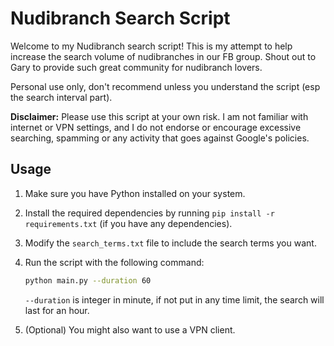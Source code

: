# Nudibranch Search Script

Welcome to my Nudibranch search script! This is my attempt to help increase the search volume of nudibranches in our FB group. Shout out to Gary to provide such great community for nudibranch lovers. 

Personal use only, don't recommend unless you understand the script (esp the search interval part). 

**Disclaimer:** Please use this script at your own risk. I am not familiar with internet or VPN settings, and I do not endorse or encourage excessive searching, spamming or any activity that goes against Google's policies.

## Usage

1. Make sure you have Python installed on your system.
2. Install the required dependencies by running `pip install -r requirements.txt` (if you have any dependencies).
3. Modify the `search_terms.txt` file to include the search terms you want.
4. Run the script with the following command:

   ```bash
   python main.py --duration 60
   ```
   `--duration` is integer in minute, if not put in any time limit, the search will last for an hour.

5. (Optional) You might also want to use a VPN client. 
